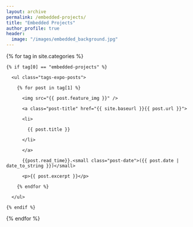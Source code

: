 ```yaml
---
layout: archive
permalink: /embedded-projects/
title: "Embedded Projects"
author_profile: true
header:
  image: "/images/embedded_background.jpg"
---
```


<div class="tags-expo-section">

  {% for tag in site.categories %}

    {% if tag[0] == "embedded-projects" %}

      <ul class="tags-expo-posts">

        {% for post in tag[1] %}

          <img src="{{ post.feature_img }}" />

          <a class="post-title" href="{{ site.baseurl }}{{ post.url }}">

          <li>

            {{ post.title }}

          </li>

          </a>

          {{post.read_time}}.<small class="post-date">({{ post.date | date_to_string }})</small>

          <p>{{ post.excerpt }}</p>

        {% endfor %}

      </ul>

    {% endif %}

  {% endfor %}

</div>
